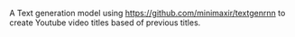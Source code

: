 A Text generation model using https://github.com/minimaxir/textgenrnn to create Youtube video titles based of previous titles.
